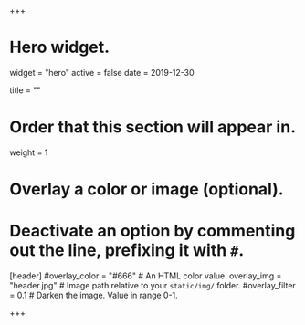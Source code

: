 +++
# Hero widget.
widget = "hero"
active = false
date = 2019-12-30

title = ""
# Order that this section will appear in.
weight = 1

# Overlay a color or image (optional).
#   Deactivate an option by commenting out the line, prefixing it with `#`.
[header]
  #overlay_color = "#666"  # An HTML color value.
  overlay_img = "header.jpg"  # Image path relative to your `static/img/` folder.
  #overlay_filter = 0.1  # Darken the image. Value in range 0-1.

+++
